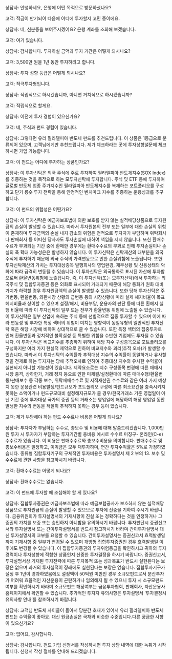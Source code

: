 상담사: 안녕하세요, 은행에 어떤 목적으로 방문하셨나요?

고객: 적금이 만기되어 다음에 어디에 투자할지 고민 중이에요.

상담사: 네, 신분증을 보여주시겠어요? 은행 계좌를 조회해 보겠습니다.

고객: 여기 있습니다.

상담사: 감사합니다. 투자하실 금액과 투자 기간은 어떻게 되시나요?

고객: 3,500만 원을 1년 동안 투자하려고 합니다.

상담사: 투자 성향 등급은 어떻게 되시나요?

고객: 적극투자형입니다.

상담사: 적립식으로 하시겠습니까, 아니면 거치식으로 하시겠습니까?

고객: 적립식으로 할게요.

상담사: 이전에 투자 경험이 있으신가요?

고객: 네, 주식과 펀드 경험이 있습니다.

상담사: 그렇다면 유리 필라델피아 반도체 펀드를 추천드립니다. 이 상품은 1등급으로 분류되어 있으며, 고객님에게만 추천드립니다. 제가 체크하라는 곳에 투자성향설문에 체크하시면 가입 가능합니다.

고객: 이 펀드는 어디에 투자하는 상품인가요?

상담사: 이 투자신탁은 외국 주식에 주로 투자하여 필라델피아 반도체지수(SOX Index)를 추종하는 것을 목적으로 하는 모투자신탁에 투자합니다. 주식 및 ETF 등에 투자하여 글로벌 반도체 업종 주가지수인 필라델피아 반도체지수를 복제하는 포트폴리오를 구성하고 단기 롱숏 투자 전략을 통해 안정적인 벤치마크 지수를 추종하는 운용성과를 추구합니다.

고객: 이 펀드의 위험성은 어떤가요?

상담사: 이 투자신탁은 예금자보호법에 의한 보호를 받지 않는 실적배당상품으로 투자원금의 손실이 발생할 수 있습니다. 따라서 투자원본의 전부 또는 일부에 대한 손실의 위험이 존재하며 투자금액의 손실 내지 감소의 위험은 전적으로 투자자가 부담하며 위탁회사나 판매회사 등 어떠한 당사자도 투자손실에 대하여 책임을 지지 않습니다. 또한 환매수수료가 부과되는 기간 중에 환매한 경우에는 환매수수료의 부과로 인해 투자손실이나 손실의 폭 확대 가능성은은 발생하지 않습니다. 이 투자신탁은 신탁재산의 대부분을 외국 주식에 투자하기 때문에 외국 주식의 가격변동으로 인한 손실위험에 노출됩니다. 또한 투자신탁재산의 가치는 투자대상종목 발행회사의 영업환경, 재무상황 및 신용상태의 악화에 따라 급격히 변동될 수 있습니다. 이 투자신탁은 외국통화로 표시된 자산에 투자함으로써 환율변동위험에 노출됩니다. 즉, 이 투자신탁(또는 모투자신탁)에서 투자하는 외국주식 및 집합투자증권 등은 외화로 표시되어 거래되기 때문에 해당 통화가 원화 대비 가치가 하락할 경우 투자원금액의 손실이 발생할 수 있습니다. 또한 당해 투자신탁은 주가변동, 환율변동, 외환시장 상황의 급변동 등의 시장상황에 따라 실제 헤지비율이 목표 헤지비율과 상이할 수 있으며 설정/해지, 비용부담, 운용자의 판단 등에 따른 환헤지 실행 비율에 따라 이 투자신탁의 일부 또는 전부가 환율변동 위험에 노출될 수 있습니다. 이 투자신탁은 일부 산업에 속하는 주식 등에 선별적으로 집중 투자할 수 있으며 이에 따라 변동성 및 투자한 특정 섹터의 위험이 미치는 영향력이 동일유형의 일반적인 투자신탁 혹은 해당 시장에 비하여 상대적으로 클 수 있습니다. 또한 특정 섹터의 집중투자로 인해 환율변동과 정치적인 불확실성 등 특별한 위험을 수반한 기업에도 투자될 수 있습니다. 이 투자신탁은 비교지수를 추종하기 위하여 해당 지수 구성종목으로 포트폴리오를 구성하지만 여러 가지 현실적 제약으로 인하여 비교지수와 괴리(추적 오차)가 발생할 수 있습니다. 따라서 이 투자신탁의 수익률과 추적대상 지수의 수익률이 동일하거나 유사할 것을 전제로 하는 투자자는 당해 추적오차로 인하여 추종대상 지수와 유사한 수익률이 실현되지 아니할 가능성이 있습니다. 제약요소로는 지수 구성종목 변경에 따른 매매시 시장 충격, 상하한가, 거래 정지 등으로 인한 미체결/설정환매에 따른 매매수행/환율변동/판매보수 등 각종 보수, 위탁매매수수료 및 지적재산권 수수료와 같은 여러 가지 예상치 못한 운용관련 비용발생/펀드규모가 포트폴리오 구성에 따른 최소요건을 충족시키지 못하는 소액이거나 펀드규모대비 설정해지규모가 클 경우/한국거래소 기준 영업일이 아닌 기간 중에 투자대상 국가의 증권 등의 거래소는 영업일에 해당하여 해당 영업일 동안 발생한 지수의 변동을 적절히 추적하지 못하는 경우 등이 있습니다.

고객: 제가 부담해야 하는 펀드 수수료나 비용은 어떻게 되나요?

상담사: 투자자가 부담하는 수수료, 총보수 및 비용에 대해 말씀드리겠습니다. 1,000만 원 투자 시 투자자가 부담하는 투자기간별 총비용 예시로 수수료 미징구- 온라인(C-e) 수수료가 있습니다. 이 비용은 판매수수료와 총보수비용을 의미합니다. 판매수수료 및 총보수비용은 일정하고, 이익금은 모두 재투자하며, 연간 투자수익률은 5%로 가정하였습니다. 종류형 집합투자기구의 구체적인 투자비용은 투자설명서 제 2 부의 13. 보수 및 수수료에 관한 사항을 참고하시기 바랍니다.

고객: 환매수수료는 어떻게 되나요?

상담사: 환매수수료는 없습니다.

고객: 이 펀드에 투자할 때 조심해야 할 게 있나요?

상담사: 집합투자증권은 예금자보호법에 따라 예금보험공사가 보호하지 않는 실적배당상품으로 투자원금의 손실이 발생할 수 있으므로 투자에 신중을 기하여 주시기 바랍니다. 금융위원회가 투자설명서의 기재사항이 진실 또는 정확하다는 것을 인정하거나 그 증권의 가치를 보증 또는 승인하지 아니함을 유의하시기 바랍니다. 투자판단시 증권신고서와 투자설명서 또는 간이투자설명서를 반드시 참고하시기 바라며 간이투자설명서 대신 투자설명서의 교부를 요청할 수 있습니다. 간이투자설명서는 증권신고서 효력발생일까지 기재사항 중 일부가 변경될 수 있으며 개방형 집합투자증권인 경우 효력발생일 이후에도 변경될 수 있습니다. 이 집합투자증권의 투자위험등급을 확인하시고 귀하의 투자 경력이나 투자성향에 적합한 상품인지 신중한 투자결정을 하시기 바랍니다. 증권신고서, 투자설명서상 기재된 투자전략에 따른 투자목적 또는 성과목표가 반드시 실현된다는 보장은 없으며 과거의 투자실적이 장래에도 실현된다는 보장은 없습니다. 집합투자기구가 설정 후 1년이 경과하였음에도 설정액이 50억원 미만인 경우 소규모펀드로서 분산투자가 어려워 효율적인 자산운용이 곤란하거나 임의해지 될 수 있으니 투자 시 소규모펀드 여부를 확인하시기 바라며 소규모펀드 해당여부는 금융투자협회, 판매회사, 자산운용사 홈페이지에서 확인할 수 있습니다. 추가적인 투자자 유의사항은 투자설명서 ‘투자결정시 유의사항 안내’를 참조하시기 바랍니다.

상담사: 고객님 반도체 사이클이 돌아서 당분간 호재가 있어서 유리 필라델피아 반도체 펀드는 수익율이 좋아요. 대신 원금손실은 국채와 비슷한 수준입니다.다른 궁금한 사항이 있으신가요?

고객: 없어요, 감사합니다.

상담사: 감사합니다. 펀드 가입 신청서를 작성하시면 투자 상담 내역에 대한 녹취가 시작됩니다. 신청서 작성 절차를 안내해 드리겠습니다.